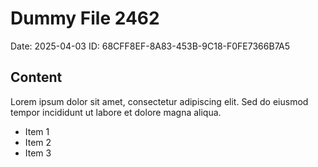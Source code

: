 # Dummy File 2462

Date: 2025-04-03
ID: 68CFF8EF-8A83-453B-9C18-F0FE7366B7A5

## Content

Lorem ipsum dolor sit amet, consectetur adipiscing elit.
Sed do eiusmod tempor incididunt ut labore et dolore magna aliqua.

* Item 1
* Item 2
* Item 3

